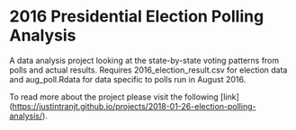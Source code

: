 # 2016 Presidential Election Polling Analysis
A data analysis project looking at the state-by-state voting patterns from polls and actual results. 
Requires 2016_election_result.csv for election data and aug_poll.Rdata for data specific to polls run in August 2016.

To read more about the project please visit the following [link] (https://justintranjt.github.io/projects/2018-01-26-election-polling-analysis/).
